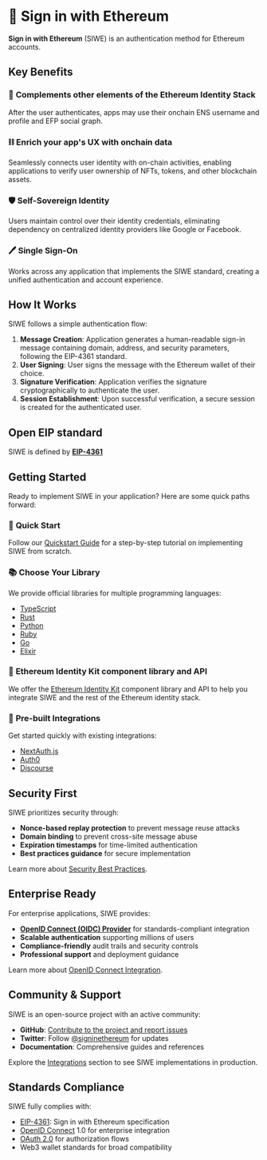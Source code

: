 # 🔑 Sign in with Ethereum

**Sign in with Ethereum** (SIWE) is an authentication method for Ethereum accounts.

## Key Benefits

### 🤝 **Complements other elements of the Ethereum Identity Stack**

After the user authenticates, apps may use their onchain ENS username and profile and EFP social graph.

### ⛓️ **Enrich your app's UX with onchain data**

Seamlessly connects user identity with on-chain activities, enabling applications to verify user ownership of NFTs, tokens, and other blockchain assets.

### 🛡️ **Self-Sovereign Identity**

Users maintain control over their identity credentials, eliminating dependency on centralized identity providers like Google or Facebook.

### 🖊️ **Single Sign-On**

Works across any application that implements the SIWE standard, creating a unified authentication and account experience.


## How It Works

SIWE follows a simple authentication flow:

1. **Message Creation**: Application generates a human-readable sign-in message containing domain, address, and security parameters, following the EIP-4361 standard.
2. **User Signing**: User signs the message with the Ethereum wallet of their choice.
3. **Signature Verification**: Application verifies the signature cryptographically to authenticate the user.
4. **Session Establishment**: Upon successful verification, a secure session is created for the authenticated user.

## Open EIP standard

SIWE is defined by **[EIP-4361](general-information/eip-4361-specification.md)**

## Getting Started

Ready to implement SIWE in your application? Here are some quick paths forward:

### 🚀 **Quick Start**

Follow our [Quickstart Guide](quickstart/index.md) for a step-by-step tutorial on implementing SIWE from scratch.

### 📚 **Choose Your Library**

We provide official libraries for multiple programming languages:

-   [TypeScript](languages/typescript)
-   [Rust](languages/rust)
-   [Python](languages/python)
-   [Ruby](languages/ruby)
-   [Go](languages/go)
-   [Elixir](languages/elixir)

### 🪪 **Ethereum Identity Kit component library and API**

We offer the [Ethereum Identity Kit](https://ethidentitykit.com/) component library and API to help you integrate SIWE and the rest of the Ethereum identity stack.

### 🔌 **Pre-built Integrations**

Get started quickly with existing integrations:

-   [NextAuth.js](./integrations/nextauth.js.mdx)
-   [Auth0](./integrations/auth0.mdx)
-   [Discourse](./integrations/discourse)

## Security First

SIWE prioritizes security through:

-   **Nonce-based replay protection** to prevent message reuse attacks
-   **Domain binding** to prevent cross-site message abuse
-   **Expiration timestamps** for time-limited authentication
-   **Best practices guidance** for secure implementation

Learn more about [Security Best Practices](/security-considerations).

## Enterprise Ready

For enterprise applications, SIWE provides:

-   **[OpenID Connect (OIDC) Provider](./oidc-provider/index.mdx)** for standards-compliant integration
-   **Scalable authentication** supporting millions of users
-   **Compliance-friendly** audit trails and security controls
-   **Professional support** and deployment guidance

Learn more about [OpenID Connect Integration](/integrations/auth0).

## Community & Support

SIWE is an open-source project with an active community:

-   **GitHub**: [Contribute to the project and report issues](https://github.com/signinwithethereum/siwe)
-   **Twitter**: Follow [@signinethereum](https://twitter.com/signinethereum) for updates
-   **Documentation**: Comprehensive guides and references

Explore the [Integrations](integrations/index.md) section to see SIWE implementations in production.

## Standards Compliance

SIWE fully complies with:

-   [EIP-4361](general-information/eip-4361-specification.md): Sign in with Ethereum specification
-   [OpenID Connect](oidc-provider/index.mdx) 1.0 for enterprise integration
-   [OAuth 2.0](integrations/auth0.mdx) for authorization flows
-   Web3 wallet standards for broad compatibility
